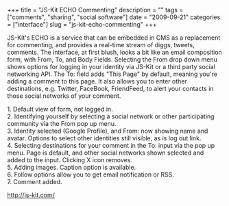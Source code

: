 +++
title = "JS-Kit ECHO Commenting"
description = ""
tags = ["comments", "sharing", "social software"]
date = "2009-09-21"
categories = ["interface"]
slug = "js-kit-echo-commenting"
+++


<p>JS-Kit's ECHO is a service that can be embedded in CMS as a replacement for commenting, and provides a real-time stream of diggs, tweets, comments. The interface, at first blush, looks a bit like an email composition form, with From, To, and Body Fields. Selecting the From drop down menu shows options for logging in your identity via JS-Kit or a third party social networking API. The To: field adds "This Page" by default, meaning you're adding a comment to this page. It also allows you to enter other destinations, e.g. Twitter, FaceBook, FriendFeed, to alert your contacts in those social networks of your comment.</p>
<div id="screens-full" class="clear"><div class="caption">1. Default view of form, not logged in.</div><div class="fullimg clear"><a href="//konigi.com/media/interface/jskit-echo-1.png" class="group" rel="group" title="1. Default view of form, not logged in."><img src="//konigi.com/media/interface/jskit-echo-1.png" alt="" class="img-responsive"></a></div></div><div id="screens-full" class="clear"><div class="caption">2. Identifying yourself by selecting a social network or other participating community via the From pop up menu.</div><div class="fullimg clear"><a href="//konigi.com/media/interface/jskit-echo-2.png" class="group" rel="group" title="2. Identifying yourself by selecting a social network or other participating community via the From ..."><img src="//konigi.com/media/interface/jskit-echo-2.png" alt="" class="img-responsive"></a></div></div><div id="screens-full" class="clear"><div class="caption">3. Identity selected (Google Profile), and From: now showing name and avatar. Options to select other identities still visible, as is log out link.</div><div class="fullimg clear"><a href="//konigi.com/media/interface/jskit-echo-3.png" class="group" rel="group" title="3. Identity selected (Google Profile), and From: now showing name and avatar. Options to select othe..."><img src="//konigi.com/media/interface/jskit-echo-3.png" alt="" class="img-responsive"></a></div></div><div id="screens-full" class="clear"><div class="caption">4. Selecting destinations for your comment in the To: input via the pop up menu. Page is default, and other social networks shown selected and added to the input. Clicking X icon removes.</div><div class="fullimg clear"><a href="//konigi.com/media/interface/jskit-echo-4.png" class="group" rel="group" title="4. Selecting destinations for your comment in the To: input via the pop up menu. Page is default, an..."><img src="//konigi.com/media/interface/jskit-echo-4.png" alt="" class="img-responsive"></a></div></div><div id="screens-full" class="clear"><div class="caption">5. Adding images. Caption option is available.</div><div class="fullimg clear"><a href="//konigi.com/media/interface/jskit-echo-5.png" class="group" rel="group" title="5. Adding images. Caption option is available."><img src="//konigi.com/media/interface/jskit-echo-5.png" alt="" class="img-responsive"></a></div></div><div id="screens-full" class="clear"><div class="caption">6. Follow options allow you to get email notification or RSS.</div><div class="fullimg clear"><a href="//konigi.com/media/interface/jskit-echo-6.png" class="group" rel="group" title="6. Follow options allow you to get email notification or RSS."><img src="//konigi.com/media/interface/jskit-echo-6.png" alt="" class="img-responsive"></a></div></div><div id="screens-full" class="clear"><div class="caption">7. Comment added.</div><div class="fullimg clear"><a href="//konigi.com/media/interface/jskit-echo-7.png" class="group" rel="group" title="7. Comment added."><img src="//konigi.com/media/interface/jskit-echo-7.png" alt="" class="img-responsive"></a></div></div>        
<p><a href="http://js-kit.com/">http://js-kit.com/</a></p>

